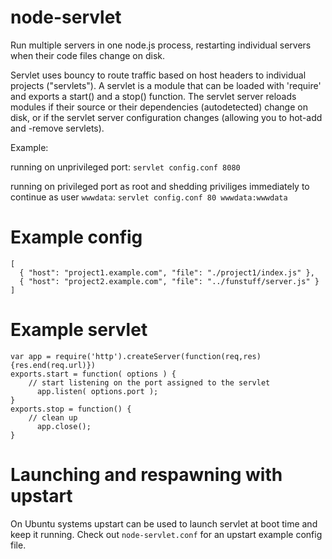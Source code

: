 node-servlet
============

Run multiple servers in one node.js process, restarting individual servers when their code files change on disk.

Servlet uses bouncy to route traffic based on host headers to individual projects ("servlets"). A servlet is a 
module that can be loaded with 'require' and exports a start() and a stop() function. The servlet server 
reloads modules if their source or their dependencies (autodetected) change on disk, or if the servlet server 
configuration changes (allowing you to hot-add and -remove servlets).

Example:

running on unprivileged port:
```servlet config.conf 8080```

running on privileged port as root and shedding priviliges immediately to continue as user ```wwwdata```:
```servlet config.conf 80 wwwdata:wwwdata```  

Example config
==============

```
[
  { "host": "project1.example.com", "file": "./project1/index.js" },
  { "host": "project2.example.com", "file": "../funstuff/server.js" }
]
```

Example servlet
===============

```
var app = require('http').createServer(function(req,res){res.end(req.url)})
exports.start = function( options ) {
    // start listening on the port assigned to the servlet
      app.listen( options.port );
}
exports.stop = function() {
    // clean up
      app.close();
}
```

Launching and respawning with upstart
=====================================

On Ubuntu systems upstart can be used to launch servlet at boot time and keep it running. Check out ```node-servlet.conf``` for an upstart example config file.

